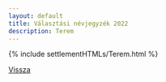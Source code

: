 ```yaml
---
layout: default
title: Választási névjegyzék 2022
description: Terem
---
```


{% include settlementHTMLs/Terem.html %}

[Vissza](../)